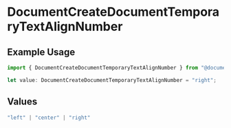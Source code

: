 # DocumentCreateDocumentTemporaryTextAlignNumber

## Example Usage

```typescript
import { DocumentCreateDocumentTemporaryTextAlignNumber } from "@documenso/sdk-typescript/models/operations";

let value: DocumentCreateDocumentTemporaryTextAlignNumber = "right";
```

## Values

```typescript
"left" | "center" | "right"
```